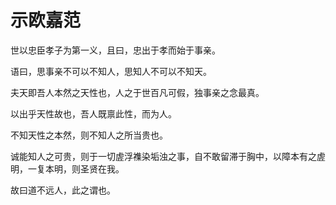 # 示欧嘉范

世以忠臣孝子为第一义，且曰，忠出于孝而始于事亲。

语曰，思事亲不可以不知人，思知人不可以不知天。

夫天即吾人本然之天性也，人之于世百凡可假，独事亲之念最真。

以出乎天性故也，吾人既禀此性，而为人。

不知天性之本然，则不知人之所当贵也。

诚能知人之可贵，则于一切虗浮襍染垢浊之事，自不敢留滞于胸中，以障本有之虗明，一复本明，则圣贤在我。

故曰道不远人，此之谓也。